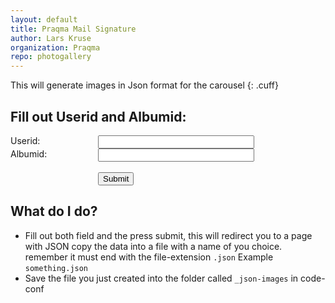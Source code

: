 ```yaml
---
layout: default
title: Praqma Mail Signature
author: Lars Kruse
organization: Praqma
repo: photogallery
---
```


This will generate images in Json format for the carousel
{: .cuff}

## Fill out Userid and Albumid:

<script type="text/javascript" src="http://code.praqma.com/javascripts/jquery-1.11.1.js"></script>

<form action="./create.html">
  <div style="width: 140px;display: block;float: left;">Userid:</div>
  <input id="user-id" type="text" name="user" style="width:250px;">
<br>
  <div style="width: 140px;display: block;float: left;">Albumid:</div>
  <input id="album-id" type="text" name="album" style="width:250px;">
  <br>
  <div>&nbsp;</div>
  <div style="width: 140px;display: block;float: left;">&nbsp;</div><input type="submit" value="Submit">
</form>

## What do I do?

* Fill out both field and the press submit, this will redirect you to a page with JSON copy the data into a file with a name of you choice. remember it must end with the file-extension `.json` Example `something.json`
* Save the file you just created into the folder called `_json-images` in code-conf
